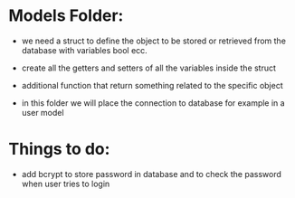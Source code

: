 # Models Folder:

* we need a struct to define the object to be stored or retrieved from the database with variables bool ecc.

* create all the getters and setters of all the variables inside the struct

* additional function that return something related to the specific object

* in this folder we will place the connection to database for example in a user model

# Things to do:
* add bcrypt to store password in database and to check the password when user tries to login
